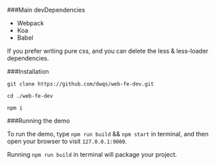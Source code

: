 ###Main devDependencies

* Webpack
* Koa
* Babel

If you prefer writing pure css, and you can delete the less & less-loader dependencies.

###Installation

```
git clone https://github.com/dwqs/web-fe-dev.git

cd ./web-fe-dev

npm i
```

###Running the demo

To run the demo, type `npm run build` && `npm start` in terminal, and then open your browser to visit `127.0.0.1:9000`.

Running `npm run build` in terminal will package your project.